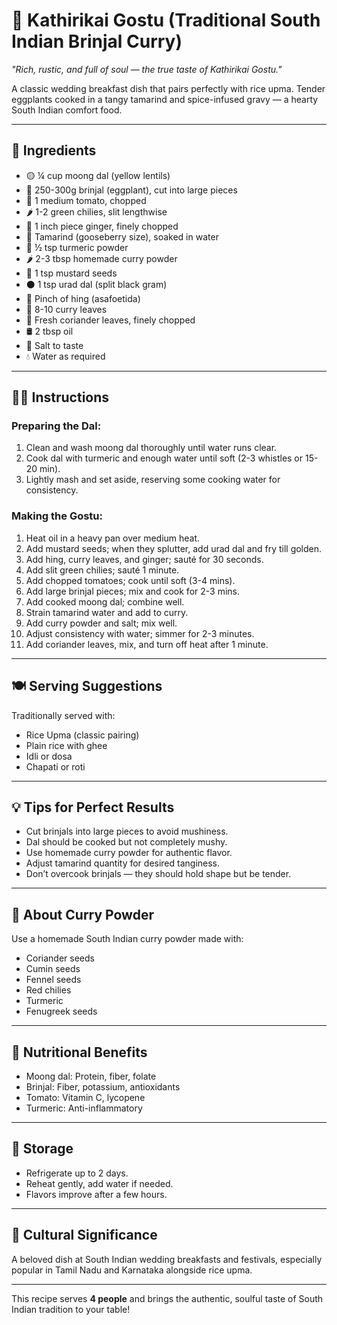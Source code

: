 # 🍆 Kathirikai Gostu (Traditional South Indian Brinjal Curry)

*"Rich, rustic, and full of soul — the true taste of Kathirikai Gostu."*

A classic wedding breakfast dish that pairs perfectly with rice upma. Tender eggplants cooked in a tangy tamarind and spice-infused gravy — a hearty South Indian comfort food.

---

## 📝 Ingredients

- 🟡 ¼ cup moong dal (yellow lentils)  
- 🍆 250-300g brinjal (eggplant), cut into large pieces  
- 🍅 1 medium tomato, chopped  
- 🌶️ 1-2 green chilies, slit lengthwise  
- 🌿 1 inch piece ginger, finely chopped  
- 🧂 Tamarind (gooseberry size), soaked in water  
- 🌿 ½ tsp turmeric powder  
- 🌶️ 2-3 tbsp homemade curry powder  
- 🌿 1 tsp mustard seeds  
- ⚫ 1 tsp urad dal (split black gram)  
- 🌱 Pinch of hing (asafoetida)  
- 🍃 8-10 curry leaves  
- 🌿 Fresh coriander leaves, finely chopped  
- 🛢️ 2 tbsp oil  
- 🧂 Salt to taste  
- 💧 Water as required  

---

## 👩‍🍳 Instructions

### Preparing the Dal:  
1. Clean and wash moong dal thoroughly until water runs clear.  
2. Cook dal with turmeric and enough water until soft (2-3 whistles or 15-20 min).  
3. Lightly mash and set aside, reserving some cooking water for consistency.

### Making the Gostu:  
1. Heat oil in a heavy pan over medium heat.  
2. Add mustard seeds; when they splutter, add urad dal and fry till golden.  
3. Add hing, curry leaves, and ginger; sauté for 30 seconds.  
4. Add slit green chilies; sauté 1 minute.  
5. Add chopped tomatoes; cook until soft (3-4 mins).  
6. Add large brinjal pieces; mix and cook for 2-3 mins.  
7. Add cooked moong dal; combine well.  
8. Strain tamarind water and add to curry.  
9. Add curry powder and salt; mix well.  
10. Adjust consistency with water; simmer for 2-3 minutes.  
11. Add coriander leaves, mix, and turn off heat after 1 minute.

---

## 🍽️ Serving Suggestions

Traditionally served with:  
- Rice Upma (classic pairing)  
- Plain rice with ghee  
- Idli or dosa  
- Chapati or roti  

---

## 💡 Tips for Perfect Results

- Cut brinjals into large pieces to avoid mushiness.  
- Dal should be cooked but not completely mushy.  
- Use homemade curry powder for authentic flavor.  
- Adjust tamarind quantity for desired tanginess.  
- Don’t overcook brinjals — they should hold shape but be tender.

---

## 🌿 About Curry Powder

Use a homemade South Indian curry powder made with:  
- Coriander seeds  
- Cumin seeds  
- Fennel seeds  
- Red chilies  
- Turmeric  
- Fenugreek seeds  

---

## 🥗 Nutritional Benefits

- Moong dal: Protein, fiber, folate  
- Brinjal: Fiber, potassium, antioxidants  
- Tomato: Vitamin C, lycopene  
- Turmeric: Anti-inflammatory  

---

## 🧊 Storage

- Refrigerate up to 2 days.  
- Reheat gently, add water if needed.  
- Flavors improve after a few hours.

---

## 🎉 Cultural Significance

A beloved dish at South Indian wedding breakfasts and festivals, especially popular in Tamil Nadu and Karnataka alongside rice upma.

---

This recipe serves **4 people** and brings the authentic, soulful taste of South Indian tradition to your table!
